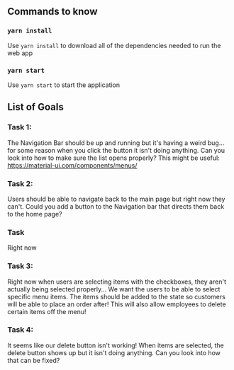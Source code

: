 ## Commands to know

### `yarn install`

Use `yarn install` to download all of the dependencies needed to run the web app

### `yarn start`

Use `yarn start` to start the application

## List of Goals

### Task 1:

The Navigation Bar should be up and running but it's having a weird bug... for some reason when you click the button it isn't doing anything. Can you look into how to make sure the list opens properly?
This might be useful: https://material-ui.com/components/menus/

### Task 2:

Users should be able to navigate back to the main page but right now they can't. Could you add a button to the Navigation bar that directs them back to the home page?

### Task

Right now

### Task 3:

Right now when users are selecting items with the checkboxes, they aren't actually being selected properly... We want the users to be able to select specific menu items. The items should be added to the state so customers will be able to place an order after! This will also allow employees to delete certain items off the menu!

### Task 4:

It seems like our delete button isn't working! When items are selected, the delete button shows up but it isn't doing anything. Can you look into how that can be fixed?
